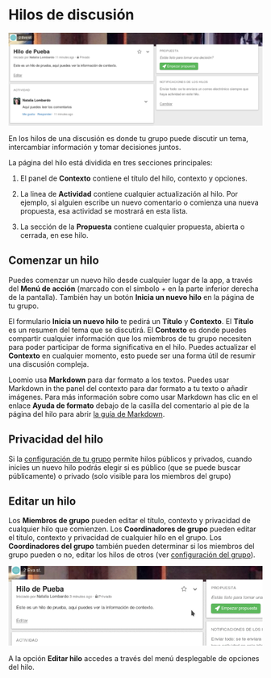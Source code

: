 # Hilos de discusión 

<img class="screenshot" alt="hilo de discusión" src="thread_page.png" />

En los hilos de una discusión es donde tu grupo puede discutir un tema, intercambiar información y tomar decisiones juntos.

La página del hilo está dividida en tres secciones principales:

1. El panel de **Contexto** contiene el título del hilo, contexto y opciones.

2. La linea de **Actividad** contiene cualquier actualización al hilo. Por ejemplo, si alguien escribe un nuevo comentario o comienza una nueva propuesta, esa actividad se mostrará en esta lista.

3. La sección de la **Propuesta** contiene cualquier propuesta, abierta o cerrada, en ese hilo.

## Comenzar un hilo

Puedes comenzar un nuevo hilo desde cualquier lugar de la app, a través del **Menú de acción** (marcado con el simbolo + en la parte inferior derecha de la pantalla). También hay un botón **Inicia un nuevo hilo** en la página de tu grupo.

El formulario **Inicia un nuevo hilo** te pedirá un **Título** y **Contexto**. El **Título** es un resumen del tema que se discutirá. El **Contexto** es donde puedes compartir cualquier información que los miembros de tu grupo necesiten para poder participar de forma significativa en el hilo. Puedes actualizar el **Contexto** en cualquier momento, esto puede ser una forma útil de resumir una discusión compleja.  

Loomio usa **Markdown** para dar formato a los textos. Puedes usar Markdown in the panel del contexto para dar formato a tu texto o añadir imágenes. Para más información sobre como usar Markdown has clic en el enlace **Ayuda de formato** debajo de la casilla del comentario al pie de la página del hilo para abrir [la guía de Markdown](https://loomio.org/markdown "abre la guia markdown en una nueva pestaña").

## Privacidad del hilo

Si la [configuración de tu grupo](group_settings.html "va a la sección configuración grupal en este manual") permite hilos públicos y privados, cuando inicies un nuevo hilo podrás elegir si es público (que se puede buscar públicamente) o privado (solo visible para los miembros del grupo)

## Editar un hilo

Los **Miembros de grupo** pueden editar el título, contexto y privacidad de cualquier hilo que comienzen. Los **Coordinadores de grupo** pueden editar el título, contexto y privacidad de cualquier hilo en el grupo. Los **Coordinadores del grupo** también pueden determinar si los miembros del grupo pueden o no, editar los hilos de otros (ver [configuración del grupo](group_settings.html "va a la sección configuración grupal en este manual")).

<img class="screenshot" alt="menu desplegable de opciones del hilo" src="edit_thread.gif" />

A la opción **Editar hilo** accedes a través del menú desplegable de opciones del hilo.  
